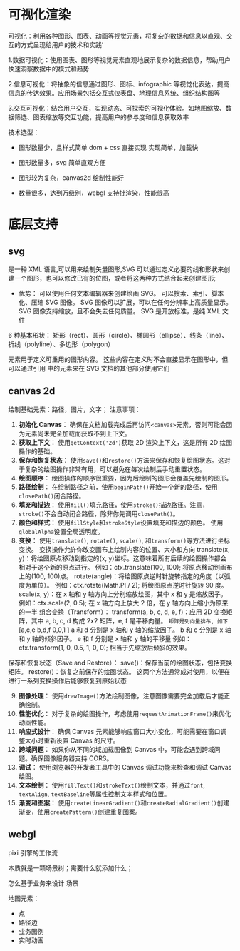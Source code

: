 # 可视化渲染

可视化：利用各种图形、图表、动画等视觉元素，将复杂的数据和信息以直观、交互的方式呈现给用户的技术和实践’

1.数据可视化：使用图表、图形等视觉元素直观地展示复杂的数据信息，帮助用户快速洞察数据中的模式和趋势

2.信息可视化：将抽象的信息通过图形、图标、infographic 等视觉化表达，提高信息的传达效果。应用场景包括交互式仪表盘、地理信息系统、组织结构图等

3.交互可视化：结合用户交互，实现动态、可探索的可视化体验。如地图缩放、数据筛选、图表缩放等交互功能，提高用户的参与度和信息获取效率


技术选型：

- 图形数量少，且样式简单 dom + css 直接实现
  实现简单，加载快

- 图形数量多，svg
  简单直观方便

- 图形较为复杂，canvas2d
  绘制性能好

- 数量很多，达到万级别，webgl
  支持批渲染，性能很高

# 底层支持

## svg

是一种 XML 语言,可以用来绘制矢量图形,SVG 可以通过定义必要的线和形状来创建一个图形，也可以修改已有的位图，或者将这两种方式结合起来创建图形;

- 优势：
  可以使用任何文本编辑器来创建绘画 SVG。
  可以搜索、索引、脚本化、压缩 SVG 图像。
  SVG 图像可以扩展，可以在任何分辨率上高质量显示。
  SVG 图像支持缩放，且不会失去任何质量。
  SVG 是开放标准，是纯 XML 文件

6 种基本形状：
矩形（rect）、圆形（circle）、椭圆形（ellipse）、线条（line）、折线（polyline）、多边形（polygon）

<defs> 元素用于定义可重用的图形内容。
这些内容在定义时不会直接显示在图形中，但可以通过引用 <defs> 中的元素来在 SVG 文档的其他部分使用它们

## canvas 2d

绘制基础元素：路径，图片，文字；
注意事项：

1. **初始化 Canvas**：
   确保在文档加载完成后再访问`<canvas>`元素，否则可能会因为元素尚未完全加载而获取不到上下文。
2. **获取上下文**：
   使用`getContext('2d')`获取 2D 渲染上下文，这是所有 2D 绘图操作的基础。
3. **保存和恢复状态**：
   使用`save()`和`restore()`方法来保存和恢复绘图状态。这对于复杂的绘图操作非常有用，可以避免在每次绘制后手动重置状态。
4. **绘图顺序**：
   绘图操作的顺序很重要，因为后绘制的图形会覆盖先绘制的图形。
5. **路径绘制**：
   在绘制路径之前，使用`beginPath()`开始一个新的路径，使用`closePath()`闭合路径。
6. **填充和描边**：
   使用`fill()`填充路径，使用`stroke()`描边路径。注意，`stroke()`不会自动闭合路径，除非你先调用`closePath()`。
7. **颜色和样式**：
   使用`fillStyle`和`strokeStyle`设置填充和描边的颜色。
   使用`globalAlpha`设置全局透明度。
8. **变换**：
   使用`translate()`, `rotate()`, `scale()`, 和`transform()`等方法进行坐标变换。
   变换操作允许你改变画布上绘制内容的位置、大小和方向
   translate(x, y)：将绘图原点移动到指定的(x, y)坐标。这意味着所有后续的绘图操作都会相对于这个新的原点进行。
   例如：ctx.translate(100, 100); 将原点移动到画布上的(100, 100)点。
   rotate(angle)：将绘图原点逆时针旋转指定的角度（以弧度为单位）。
   例如：ctx.rotate(Math.PI / 2); 将绘图原点逆时针旋转 90 度。
   scale(x, y)：在 x 轴和 y 轴方向上分别缩放绘图，其中 x 和 y 是缩放因子。
   例如：ctx.scale(2, 0.5); 在 x 轴方向上放大 2 倍，在 y 轴方向上缩小为原来的一半
   组合变换（Transform）：
   transform(a, b, c, d, e, f)：应用 2D 变换矩阵，其中 a, b, c, d 构成 2x2 矩阵，e, f 是平移向量。
   `矩阵是列向量排布, 如下`
   [a,c,e
   b,d,f
   0,0,1
   ]
   a 和 d 分别是 x 轴和 y 轴的缩放因子。
   b 和 c 分别是 x 轴和 y 轴的倾斜因子。
   e 和 f 分别是 x 轴和 y 轴的平移量
   例如：ctx.transform(1, 0, 0.5, 1, 0, 0); 相当于先缩放后倾斜的效果。

保存和恢复状态（Save and Restore）：
save()：保存当前的绘图状态，包括变换矩阵。
restore()：恢复之前保存的绘图状态。
这两个方法通常成对使用，以便在进行一系列变换操作后能够恢复到原始状态

9. **图像处理**：
   使用`drawImage()`方法绘制图像，注意图像需要完全加载后才能正确绘制。
10. **性能优化**：
    对于复杂的绘图操作，考虑使用`requestAnimationFrame()`来优化动画性能。
11. **响应式设计**：
    确保 Canvas 元素能够响应窗口大小变化，可能需要在窗口调整大小时重新设置 Canvas 的尺寸。
12. **跨域问题**：
    如果你从不同的域加载图像到 Canvas 中，可能会遇到跨域问题。确保图像服务器支持 CORS。
13. **调试**：
    使用浏览器的开发者工具中的 Canvas 调试功能来检查和调试 Canvas 绘图。
14. **文本绘制**：
    使用`fillText()`和`strokeText()`绘制文本，并通过`font`, `textAlign`, `textBaseline`等属性控制文本样式和位置。
15. **渐变和图案**：
    使用`createLinearGradient()`和`createRadialGradient()`创建渐变，使用`createPattern()`创建重复图案。

## webgl

pixi 引擎的工作流

本质就是一颗场景树；需要什么就添加什么；

怎么基于业务来设计 场景

地图元素：

- 点
- 路径边
- 业务图例
- 实时动画
